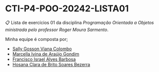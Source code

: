 # CTI-P4-POO-20242-LISTA01
📋 Lista de exercícios 01 da disciplina **Programação Orientada a Objetos* ministrada pelo professor *Roger Moura Sarmento**.

Minha equipe é composta por;
- [Sally Gosson Viana Colombo](https://github.com/sallygosson)
- [Marcella Ivina de Araújo Gondim](https://github.com/MarcyIvi)
- [Francisco Israel Alves Barbosa](https://github.com/alvesisrael221)
- [Hosana Clara de Brito Soares Bezerra](https://github.com/hosanasoaress)
